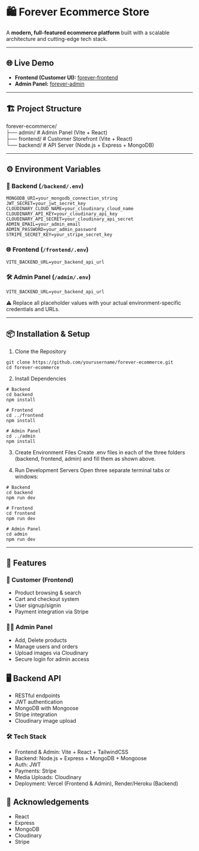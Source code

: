 # 🛍️ Forever Ecommerce Store

A **modern, full-featured ecommerce platform** built with a scalable architecture and cutting-edge tech stack.

---

## 🌐 Live Demo

- **Frontend (Customer UI):** [forever-frontend](https://forever-frontend-psi-nine.vercel.app/)
- **Admin Panel:** [forever-admin](https://forever-admin-psi-dun.vercel.app/add)

---

## 🏗️ Project Structure

forever-ecommerce/  
├── admin/ # Admin Panel (Vite + React)   
├── frontend/ # Customer Storefront (Vite + React)  
└── backend/ # API Server (Node.js + Express + MongoDB)

---

## ⚙️ Environment Variables

### 🔁 Backend (`/backend/.env`)

```env
MONGODB_URI=your_mongodb_connection_string
JWT_SECRET=your_jwt_secret_key
CLOUDINARY_CLOUD_NAME=your_cloudinary_cloud_name
CLOUDINARY_API_KEY=your_cloudinary_api_key
CLOUDINARY_API_SECRET=your_cloudinary_api_secret
ADMIN_EMAIL=your_admin_email
ADMIN_PASSWORD=your_admin_password
STRIPE_SECRET_KEY=your_stripe_secret_key
```

### 🌐 Frontend (`/frontend/.env`)  
```  
VITE_BACKEND_URL=your_backend_api_url 
``` 
### 🛠️ Admin Panel (`/admin/.env`)
```
VITE_BACKEND_URL=your_backend_api_url
```
⚠️ Replace all placeholder values with your actual environment-specific credentials and URLs. 

---

## 📦 Installation & Setup
1. Clone the Repository
``` 
git clone https://github.com/yourusername/forever-ecommerce.git
cd forever-ecommerce 
```
2. Install Dependencies
```
# Backend
cd backend
npm install

# Frontend
cd ../frontend
npm install

# Admin Panel
cd ../admin
npm install
```
3. Create Environment Files
Create .env files in each of the three folders (backend, frontend, admin) and fill them as shown above.

4. Run Development Servers
Open three separate terminal tabs or windows:
```
# Backend
cd backend
npm run dev

# Frontend
cd frontend
npm run dev

# Admin Panel
cd admin
npm run dev
```
---

## 🚀 Features
### 🧑 Customer (Frontend)
- Product browsing & search
- Cart and checkout system
- User signup/signin
- Payment integration via Stripe

### 👨‍💼 Admin Panel
- Add, Delete products
- Manage users and orders
- Upload images via Cloudinary
- Secure login for admin access

## 🖥️ Backend API
- RESTful endpoints
- JWT authentication
- MongoDB with Mongoose
- Stripe integration
- Cloudinary image upload

### 🛠️ Tech Stack
- Frontend & Admin: Vite + React + TailwindCSS
- Backend: Node.js + Express + MongoDB + Mongoose
- Auth: JWT
- Payments: Stripe
- Media Uploads: Cloudinary
- Deployment: Vercel (Frontend & Admin), Render/Heroku (Backend)

## 🙌 Acknowledgements
- React
- Express
- MongoDB
- Cloudinary
- Stripe

